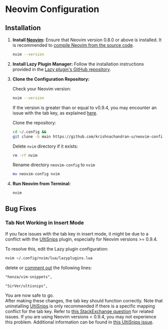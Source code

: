 # Neovim Configuration

## Installation

1. **Install [Neovim](https://github.com/neovim/neovim):** Ensure that Neovim version 0.8.0 or above is installed. It is recommended to [compile Neovim from the source code](https://github.com/neovim/neovim?tab=readme-ov-file#install-from-source).

    ```bash
    nvim --version
    ```

2. **Install Lazy Plugin Manager:** Follow the installation instructions provided in the [Lazy plugin's GitHub repository](https://github.com/folke/lazy.nvim).

3. **Clone the Configuration Repository:**

    Check your Neovim version:

    ```bash
    nvim --version
    ```

    If the version is greater than or equal to v0.9.4, you may encounter an issue with the tab key, as explained [here](#tab-not-working-in-insert-mode).

    Clone the repository:

    ```bash
    cd ~/.config &&
    git clone -b main https://github.com/krishnachandran-u/neovim-config.git 
    ```
    Delete `nvim` directory if it exists:

    ```bash
    rm -rf nvim
    ```
    Rename directory `neovim-config` to `nvim`
    ```bash
    mv neovim-config nvim
    ```

4. **Run Neovim from Terminal:**

    ```bash
    nvim
    ```

## Bug Fixes

### Tab Not Working in Insert Mode

If you face issues with the tab key in insert mode, it might be due to a conflict with the [UltiSnips](https://github.com/SirVer/ultisnips) plugin, especially for Neovim versions >= 0.9.4.

To resolve this, edit the Lazy plugin configuration:

```bash
nvim ~/.config/nvim/lua/lazyplugins.lua 
```
delete or [comment out](https://www.codecademy.com/resources/docs/lua/comments) the following lines:


```markdown
"honza/vim-snippets",
```
```markdown
"SirVer/ultisnips",
```

You are now safe to go. <br>
After making these changes, the tab key should function correctly. Note that uninstalling [UltiSnips](https://github.com/SirVer/ultisnips) is only recommended if there is a specific mapping conflict for the tab key. Refer to [this StackExchange question](https://vi.stackexchange.com/questions/30807/cant-use-tab-in-insert-mode) for related issues. If you are using Neovim versions < 0.9.4, you may not experience this problem. Additional information can be found in [this UltiSnips issue](https://github.com/SirVer/ultisnips/issues/1022).
